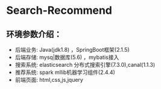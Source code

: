 # Search-Recommend
## 环境参数介绍：
- 后端业务: Java(jdk1.8) ，SpringBoot框架(2.1.5)
- 后端存储: mysq|数据库(5.6) ，mybatis接入
- 搜索系统: elasticsearch 分布式搜索引擎(7.3.0),canal(1.1.3)
- 推荐系统: spark mllib机器学习组件(2.4.4)
- 前端页面: html,css,js,jquery
